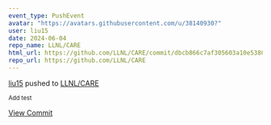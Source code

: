 ```yaml
---
event_type: PushEvent
avatar: "https://avatars.githubusercontent.com/u/38140930?"
user: liu15
date: 2024-06-04
repo_name: LLNL/CARE
html_url: https://github.com/LLNL/CARE/commit/dbcb866c7af305603a10e5380b826fa1e34b3df5
repo_url: https://github.com/LLNL/CARE
---
```


<a href='https://github.com/liu15' target='_blank'>liu15</a> pushed to <a href='https://github.com/LLNL/CARE' target='_blank'>LLNL/CARE</a>

<small>Add test</small>

<a href='https://github.com/LLNL/CARE/commit/dbcb866c7af305603a10e5380b826fa1e34b3df5' target='_blank'>View Commit</a>